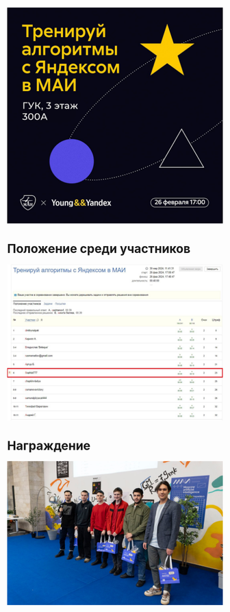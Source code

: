 ![Лого](/Тренировки%20по%20алгоритмам%205.0%20от%20Яндекса/.github/Пред%20Тренировка%205.0.jpg)

# Положение среди участников

![Положение среди участников](/Тренировки%20по%20алгоритмам%205.0%20от%20Яндекса/.github/Пред%20Тренировка%205.0_Положение%20среди%20участников.jpg)

# Награждение

![Положение среди участников](/Тренировки%20по%20алгоритмам%205.0%20от%20Яндекса/.github/Пред%20Тренировка%205.0_Награждение.jpg)
